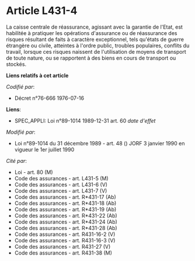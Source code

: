 # Article L431-4

La caisse centrale de réassurance, agissant avec la garantie de l'Etat, est habilitée à pratiquer les opérations d'assurance
ou de réassurance des risques résultant de faits à caractère exceptionnel, tels qu'états de guerre étrangère ou civile,
atteintes à l'ordre public, troubles populaires, conflits du travail, lorsque ces risques naissent de l'utilisation de moyens
de transport de toute nature, ou se rapportent à des biens en cours de transport ou stockés.

**Liens relatifs à cet article**

_Codifié par_:

  - Décret n°76-666 1976-07-16

**Liens**:

  - SPEC_APPLI: Loi n°89-1014 1989-12-31 art. 60 *date d'effet*

_Modifié par_:

  - Loi n°89-1014 du 31 décembre 1989 - art. 48 () JORF 3 janvier 1990 en vigueur le 1er juillet 1990

_Cité par_:

  - Loi - art. 80 (M)
  - Code des assurances - art. L431-5 (M)
  - Code des assurances - art. L431-6 (V)
  - Code des assurances - art. L431-7 (V)
  - Code des assurances - art. R*431-17 (Ab)
  - Code des assurances - art. R*431-18 (Ab)
  - Code des assurances - art. R*431-19 (Ab)
  - Code des assurances - art. R*431-22 (Ab)
  - Code des assurances - art. R*431-24 (Ab)
  - Code des assurances - art. R*431-28 (Ab)
  - Code des assurances - art. R431-16-2 (V)
  - Code des assurances - art. R431-16-3 (V)
  - Code des assurances - art. R431-27 (V)
  - Code des assurances - art. R431-38 (M)
